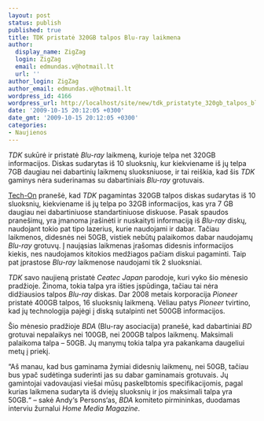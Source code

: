 ```yaml
---
layout: post
status: publish
published: true
title: TDK pristatė 320GB talpos Blu-ray laikmena
author:
  display_name: ZigZag
  login: ZigZag
  email: edmundas.v@hotmail.lt
  url: ''
author_login: ZigZag
author_email: edmundas.v@hotmail.lt
wordpress_id: 4166
wordpress_url: http://localhost/site/new/tdk_pristatyte_320gb_talpos_bluray_laikmena/
date: '2009-10-15 20:12:05 +0300'
date_gmt: '2009-10-15 20:12:05 +0300'
categories:
- Naujienos
---
```

<p><i>TDK</i> sukūrė ir pristatė <i>Blu-ray</i> laikmeną, kurioje telpa net 320GB informacijos. Diskas sudarytas iš 10 sluoksnių, kur kiekviename iš jų telpa 7GB daugiau nei dabartinių laikmenų sluoksniuose, ir tai reiškia, kad šis <i>TDK</i> gaminys nėra suderinamas su dabartiniais <i>Blu-ray</i> grotuvais. </p>
<p><a class="ns" href="http://techon.nikkeibp.co.jp/english/NEWS_EN/20090930/175896/">Tech-On</a> pranešė, kad <i>TDK</i> pagamintas 320GB talpos diskas sudarytas iš 10 sluoksnių, kiekviename iš jų telpa po 32GB informacijos, kas yra 7 GB daugiau nei dabartiniuose standartiniuose diskuose. Pasak spaudos pranešimų, yra įmanoma įrašinėti ir nuskaityti informaciją iš <i>Blu-ray</i> diskų, naudojant tokio pat tipo lazerius, kurie naudojami ir dabar. Tačiau laikmenos, didesnės nei 50GB, vistiek nebūtų palaikomos dabar naudojamų <i>Blu-ray</i> grotuvų. Į naująsias laikmenas įrašomas didesnis informacijos kiekis, nes naudojamos kitokios medžiagos pačiam diskui pagaminti. Taip pat įprastose <i>Blu-ray</i> laikmenose naudojami tik 2 sluoksniai.</p>
<p><i>TDK</i> savo naujieną pristatė <i>Ceatec Japan</i> parodoje, kuri vyko šio mėnesio pradžioje. Žinoma, tokia talpa yra išties įspūdinga, tačiau tai nėra didžiausios talpos <i>Blu-ray</i> diskas. Dar 2008 metais korporacija <i>Pioneer</i> pristatė 400GB talpos, 16 sluoksnių laikmeną. Vėliau patys <i>Pioneer</i> tvirtino, kad jų technologija pajėgi į diską sutalpinti net 500GB informacijos. </p>
<p>Šio mėnesio pradžioje <i>BDA</i> (Blu-ray asociacija) pranešė, kad dabartiniai <i>BD</i> grotuvai nepalaikys nei 100GB, nei 200GB talpos laikmenų. Maksimali palaikoma talpa – 50GB. Jų manymų tokia talpa yra pakankama daugeliui metų į priekį.</p>
<p>“Aš manau, kad bus gaminama žymiai didesnių laikmenų, nei 50GB, tačiau bus ypač sudėtinga suderinti jas su dabar gaminamais grotuvais. Jų gamintojai vadovaujasi viešai mūsų paskelbtomis specifikacijomis, pagal kurias laikmena sudaryta iš dviejų sluoksnių ir jos maksimali talpa yra 50GB.“ – sakė Andy‘s Persons‘as, <i>BDA</i> komiteto pirmininkas, duodamas interviu žurnalui <i>Home Media Magazine</i>.<br /></p>
